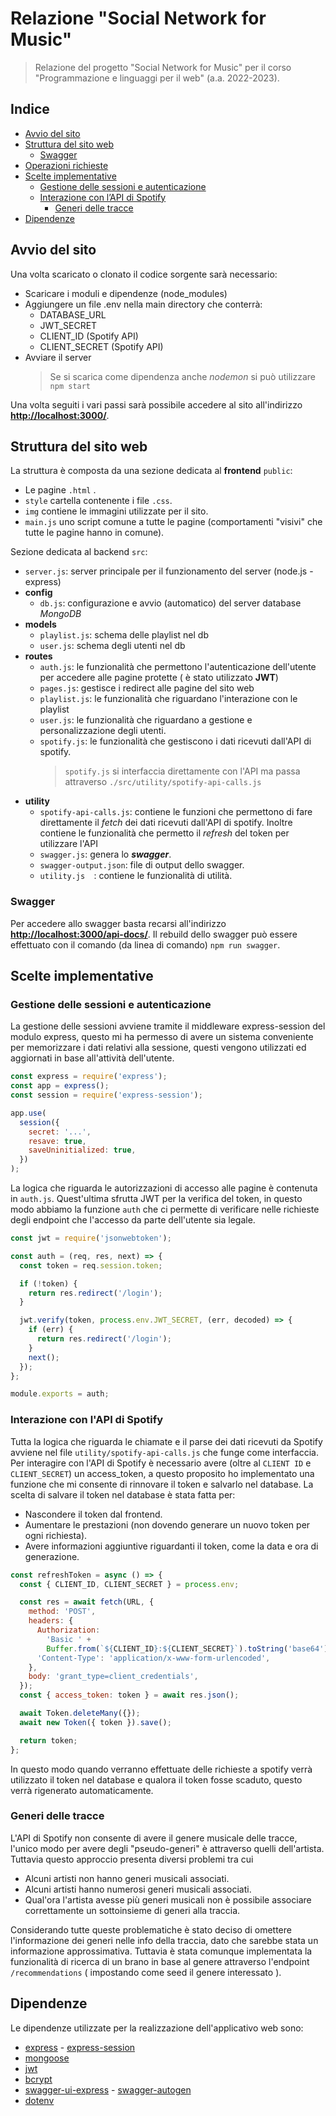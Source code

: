 # Relazione "Social Network for Music"

> Relazione del progetto "Social Network for Music" per il corso "Programmazione e linguaggi per il web" (a.a. 2022-2023).

## Indice

- [Avvio del sito](#avvio-del-sito)
- [Struttura del sito web](#struttura-del-sito-web)
  - [Swagger](#swagger)
- [Operazioni richieste](#operazioni-richieste)
- [Scelte implementative](#scelte-implementative)
  - [Gestione delle sessioni e autenticazione](#gestione-delle-sessioni-e-autenticazione)
  - [Interazione con l’API di Spotify](#interazione-con-l'api-di-spotify)
    - [Generi delle tracce](#generi-delle-tracce)
- [Dipendenze](#dipendenze)

## Avvio del sito

Una volta scaricato o clonato il codice sorgente sarà necessario:

- Scaricare i moduli e dipendenze (node_modules)
- Aggiungere un file .env nella main directory che conterrà:
  - DATABASE_URL
  - JWT_SECRET
  - CLIENT_ID (Spotify API)
  - CLIENT_SECRET (Spotify API)
- Avviare il server
  > Se si scarica come dipendenza anche _nodemon_ si può utilizzare `npm start`

Una volta seguiti i vari passi sarà possibile accedere al sito all'indirizzo **[http://localhost:3000/](http://localhost:3000/)**.

## Struttura del sito web

La struttura è composta da una sezione dedicata al **frontend** `public`:

- Le pagine `.html` .
- `style` cartella contenente i file `.css`.
- `img` contiene le immagini utilizzate per il sito.
- `main.js` uno script comune a tutte le pagine (comportamenti "visivi" che tutte le pagine hanno in comune).

Sezione dedicata al backend `src`:

- `server.js`: server principale per il funzionamento del server (node.js - express)
- **config**
  - `db.js`: configurazione e avvio (automatico) del server database _MongoDB_
- **models**
  - `playlist.js`: schema delle playlist nel db
  - `user.js`: schema degli utenti nel db
- **routes**
  - `auth.js`: le funzionalità che permettono l'autenticazione dell'utente per accedere alle pagine protette ( è stato utilizzato **JWT**)
  - `pages.js`: gestisce i redirect alle pagine del sito web
  - `playlist.js`: le funzionalità che riguardano l'interazione con le playlist
  - `user.js`: le funzionalità che riguardano a gestione e personalizzazione degli utenti.
  - `spotify.js`: le funzionalità che gestiscono i dati ricevuti dall'API di spotify.
    > `spotify.js` si interfaccia direttamente con l'API ma passa attraverso `./src/utility/spotify-api-calls.js`
- **utility**
  - `spotify-api-calls.js`: contiene le funzioni che permettono di fare direttamente il _fetch_ dei dati ricevuti dall'API di spotify. Inoltre contiene le funzionalità che permetto il _refresh_ del token per utilizzare l'API
  - `swagger.js`: genera lo **_swagger_**.
  - `swagger-output.json`: file di output dello swagger.
  - `utility.js  `: contiene le funzionalità di utilità.

### Swagger

Per accedere allo swagger basta recarsi all'indirizzo **[http://localhost:3000/api-docs/](http://localhost:3000/api-docs/)**.
Il rebuild dello swagger può essere effettuato con il comando (da linea di comando) `npm run swagger`.

## Scelte implementative

### Gestione delle sessioni e autenticazione

La gestione delle sessioni avviene tramite il middleware express-session del modulo express, questo mi ha permesso di avere un sistema conveniente per memorizzare i dati relativi alla sessione, questi vengono utilizzati ed aggiornati in base all'attività dell'utente.

```javascript
const express = require('express');
const app = express();
const session = require('express-session');

app.use(
  session({
    secret: '...',
    resave: true,
    saveUninitialized: true,
  })
);
```

La logica che riguarda le autorizzazioni di accesso alle pagine è contenuta in `auth.js`. Quest'ultima sfrutta JWT per la verifica del token, in questo modo abbiamo la funzione `auth` che ci permette di verificare nelle richieste degli endpoint che l'accesso da parte dell'utente sia legale.

```javascript
const jwt = require('jsonwebtoken');

const auth = (req, res, next) => {
  const token = req.session.token;

  if (!token) {
    return res.redirect('/login');
  }

  jwt.verify(token, process.env.JWT_SECRET, (err, decoded) => {
    if (err) {
      return res.redirect('/login');
    }
    next();
  });
};

module.exports = auth;
```

### Interazione con l'API di Spotify

Tutta la logica che riguarda le chiamate e il parse dei dati ricevuti da Spotify avviene nel file `utility/spotify-api-calls.js` che funge come interfaccia.
Per interagire con l'API di Spotify è necessario avere (oltre al `CLIENT ID` e `CLIENT_SECRET`) un access_token, a questo proposito ho implementato una funzione che mi consente di rinnovare il token e salvarlo nel database.
La scelta di salvare il token nel database è stata fatta per:

- Nascondere il token dal frontend.
- Aumentare le prestazioni (non dovendo generare un nuovo token per ogni richiesta).
- Avere informazioni aggiuntive riguardanti il token, come la data e ora di generazione.

```javascript
const refreshToken = async () => {
  const { CLIENT_ID, CLIENT_SECRET } = process.env;

  const res = await fetch(URL, {
    method: 'POST',
    headers: {
      Authorization:
        'Basic ' +
        Buffer.from(`${CLIENT_ID}:${CLIENT_SECRET}`).toString('base64'),
      'Content-Type': 'application/x-www-form-urlencoded',
    },
    body: 'grant_type=client_credentials',
  });
  const { access_token: token } = await res.json();

  await Token.deleteMany({});
  await new Token({ token }).save();

  return token;
};
```

In questo modo quando verranno effettuate delle richieste a spotify verrà utilizzato il token nel database e qualora il token fosse scaduto, questo verrà rigenerato automaticamente.

### Generi delle tracce

L'API di Spotify non consente di avere il genere musicale delle tracce, l'unico modo per avere degli "pseudo-generi" è attraverso quelli dell'artista. Tuttavia questo approccio presenta diversi problemi tra cui

- Alcuni artisti non hanno generi musicali associati.
- Alcuni artisti hanno numerosi generi musicali associati.
- Qual'ora l'artista avesse più generi musicali non è possibile associare correttamente un sottoinsieme di generi alla traccia.

Considerando tutte queste problematiche è stato deciso di omettere l'informazione dei generi nelle info della traccia, dato che sarebbe stata un informazione approssimativa.
Tuttavia è stata comunque implementata la funzionalità di ricerca di un brano in base al genere attraverso l'endpoint `/recommendations` ( impostando come seed il genere interessato ).

## Dipendenze

Le dipendenze utilizzate per la realizzazione dell'applicativo web sono:

- [express](https://www.npmjs.com/package/express) - [express-session](https://www.npmjs.com/package/express-session)
- [mongoose](https://www.npmjs.com/package/mongoose)
- [jwt](https://www.npmjs.com/package/jsonwebtoken)
- [bcrypt](https://www.npmjs.com/package/bcrypt)
- [swagger-ui-express](https://www.npmjs.com/package/swagger-ui-express) - [swagger-autogen](https://www.npmjs.com/package/swagger-autogen)
- [dotenv](https://www.npmjs.com/package/dotenv)
